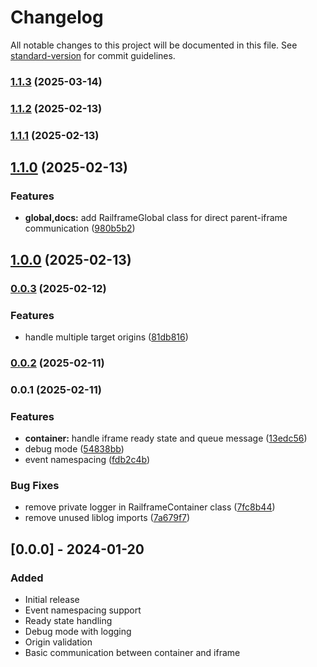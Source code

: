# Changelog

All notable changes to this project will be documented in this file. See [standard-version](https://github.com/conventional-changelog/standard-version) for commit guidelines.

### [1.1.3](https://github.com/kaotypr/railframe/compare/v1.1.2...v1.1.3) (2025-03-14)

### [1.1.2](https://github.com/kaotypr/railframe/compare/v1.1.1...v1.1.2) (2025-02-13)

### [1.1.1](https://github.com/kaotypr/railframe/compare/v1.1.0...v1.1.1) (2025-02-13)

## [1.1.0](https://github.com/kaotypr/railframe/compare/v1.0.0...v1.1.0) (2025-02-13)


### Features

* **global,docs:** add RailframeGlobal class for direct parent-iframe communication ([980b5b2](https://github.com/kaotypr/railframe/commit/980b5b26aa77db39cf5e411581d8623b20d9c2d6))

## [1.0.0](https://github.com/kaotypr/railframe/compare/v0.0.3...v1.0.0) (2025-02-13)

### [0.0.3](https://github.com/kaotypr/railframe/compare/v0.0.2...v0.0.3) (2025-02-12)


### Features

* handle multiple target origins ([81db816](https://github.com/kaotypr/railframe/commit/81db8168e4ea1dc271fbe190778c3984e259437b))

### [0.0.2](https://github.com/kaotypr/railframe/compare/v0.0.1...v0.0.2) (2025-02-11)

### 0.0.1 (2025-02-11)


### Features

* **container:** handle iframe ready state and queue message ([13edc56](https://github.com/kaotypr/railframe/commit/13edc5678062c9d7bf90337f6bebab013b873804))
* debug mode ([54838bb](https://github.com/kaotypr/railframe/commit/54838bbeb6d45df94ea2773d74285798b7808957))
* event namespacing ([fdb2c4b](https://github.com/kaotypr/railframe/commit/fdb2c4b6649ed972ff7c0f346b9306338e476292))


### Bug Fixes

* remove private logger in RailframeContainer class ([7fc8b44](https://github.com/kaotypr/railframe/commit/7fc8b44e81fc3c8dc9d4014c9e5f14a1a1205a48))
* remove unused liblog imports ([7a679f7](https://github.com/kaotypr/railframe/commit/7a679f7f8d9299ae90c417dbe84091f5d23dd8d8))

## [0.0.0] - 2024-01-20

### Added
- Initial release
- Event namespacing support
- Ready state handling
- Debug mode with logging
- Origin validation
- Basic communication between container and iframe